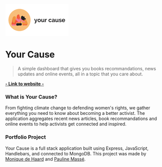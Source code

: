 <a href="https://yourcause.herokuapp.com/">
  <img height="100" src="/public/images/your-cause-rect.png">
</a>

# Your Cause

> A simple dashboard that gives you books recommandations, news updates and online events, all in a topic that you care about.

**[- Link to website -](https://yourcause.herokuapp.com/)**

### What is Your Cause?

From fighting climate change to defending women's rights, we gather everything you need to know about becoming a better activist. The application aggregates recent news articles, book recommandations and online events to help activists get connected and inspired. 

### Portfolio Project

Your Cause is a full stack application built using Express, JavaScript, Handlebars, and connected to MongoDB. This project was made by [Monique de Haard](https://github.com/moniquedehaard) and [Pauline Massé](https://github.com/paulinemss).
